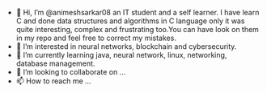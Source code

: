 - 👋 Hi, I’m @animeshsarkar08 an IT student and a self learner. I have learn C and done data structures and algorithms in C language only it was quite interesting, complex and frustrating too.You can have look on them in my repo and feel free to correct my mistakes.
- 👀 I’m interested in neural networks, blockchain and cybersecurity.
- 🌱 I’m currently learning java, neural network, linux, networking, database management.
- 💞️ I’m looking to collaborate on ...
- 📫 How to reach me ...

<!---
animeshsarkar08/animeshsarkar08 is a ✨ special ✨ repository because its `README.md` (this file) appears on your GitHub profile.
You can click the Preview link to take a look at your changes.
--->
